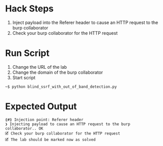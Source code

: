 # Hack Steps

1. Inject payload into the Referer header to cause an HTTP request to the burp collaborator
2. Check your burp collaborator for the HTTP request

# Run Script

1. Change the URL of the lab
2. Change the domain of the burp collaborator
3. Start script

```
~$ python blind_ssrf_with_out_of_band_detection.py
```

# Expected Output

```
⟪#⟫ Injection point: Referer header
❯ Injecting payload to cause an HTTP request to the burp collaborator.. OK
🗹 Check your burp collaborator for the HTTP request
🗹 The lab should be marked now as solved
```
